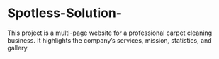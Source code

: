 # Spotless-Solution-
This project is a multi-page website for a professional carpet cleaning business. It highlights the company’s services, mission, statistics, and gallery. 
